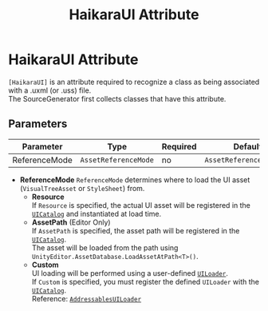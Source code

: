 ﻿---
title: HaikaraUI Attribute
---

# HaikaraUI Attribute

`[HaikaraUI]` is an attribute required to recognize a class as being associated with a .uxml (or .uss) file.  
The SourceGenerator first collects classes that have this attribute.

## Parameters

| Parameter       | Type                  | Required | Default Value                      |
|-----------------|----------------------|----------|------------------------------------|
| ReferenceMode   | `AssetReferenceMode` | no       | `AssetReferenceMode.Resource`      |

- **ReferenceMode**
  `ReferenceMode` determines where to load the UI asset (`VisualTreeAsset` or `StyleSheet`) from.
    - **Resource**  
      If `Resource` is specified, the actual UI asset will be registered in the [`UICatalog`](ui-catalog.md#ui-loader) and instantiated at load time.
    - **AssetPath** (Editor Only)  
      If `AssetPath` is specified, the asset path will be registered in the [`UICatalog`](ui-catalog.md#ui-loader).  
      The asset will be loaded from the path using `UnityEditor.AssetDatabase.LoadAssetAtPath<T>()`.
    - **Custom**  
      UI loading will be performed using a user-defined [`UILoader`](ui-catalog.md#ui-loader).  
      If `Custom` is specified, you must register the defined `UILoader` with the [`UICatalog`](ui-catalog.md).  
      Reference: [`AddressablesUILoader`](../addressables-support/addressables-ui-loader.md)